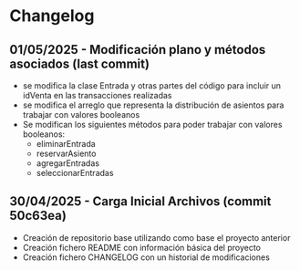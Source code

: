 # Changelog

## 01/05/2025 - Modificación plano y métodos asociados (last commit)
- se modifica la clase Entrada y otras partes del código para incluir un idVenta en las transacciones realizadas
- se modifica el arreglo que representa la distribución de asientos para trabajar con valores booleanos
- Se modifican los siguientes métodos para poder trabajar con valores booleanos:
    - eliminarEntrada
    - reservarAsiento
    - agregarEntradas
    - seleccionarEntradas

## 30/04/2025 - Carga Inicial Archivos (commit 50c63ea)
- Creación de repositorio base utilizando como base el proyecto anterior
- Creación fichero README con información básica del proyecto
- Creación fichero CHANGELOG con un historial de modificaciones 